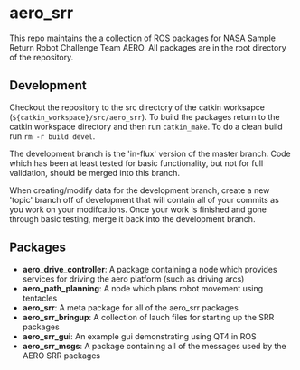 aero_srr
========

This repo maintains the a collection of ROS packages for NASA Sample Return Robot Challenge Team AERO.
All packages are in the root directory of the repository.

Development
-----------
Checkout the repository to the src directory of the catkin worksapce (`${catkin_workspace}/src/aero_srr`). To build the packages return to the catkin workspace directory and then run `catkin_make`. To do a clean build run `rm -r build devel`.

The development branch is the 'in-flux' version of the master branch. Code which has been at least tested for basic functionality, but not for full validation, should be merged into this branch.

When creating/modify data for the development branch, create a new 'topic' branch off of development that will contain all of your commits as you work on your modifcations. Once your work is finished and gone through basic testing, merge it back into the development branch.


Packages
--------
- **aero\_drive\_controller**: A package containing a node which provides services for driving the aero platform (such as driving arcs)
- **aero\_path\_planning**: A node which plans robot movement using tentacles
- **aero\_srr**: A meta package for all of the aero\_srr packages
- **aero\_srr\_bringup**: A collection of lauch files for starting up the SRR packages
- **aero\_srr\_gui**: An example gui demonstrating using QT4 in ROS
- **aero\_srr\_msgs**: A package containing all of the messages used by the AERO SRR packages
